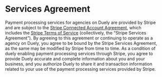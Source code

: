 # Services Agreement

Payment processing services for agencies on Duely are provided by Stripe and are subject to the [Stripe Connected Account Agreement](https://stripe.com/connect-account/legal/full), which includes the [Stripe Terms of Service](https://stripe.com/legal) (collectively, the “Stripe Services Agreement”). By agreeing to this agreement or continuing to operate as a agency on Duely, you agree to be bound by the Stripe Services Agreement, as the same may be modified by Stripe from time to time. As a condition of duely enabling payment processing services through Stripe, you agree to provide Duely accurate and complete information about you and your business, and you authorize Duely to share it and transaction information related to your use of the payment processing services provided by Stripe.
